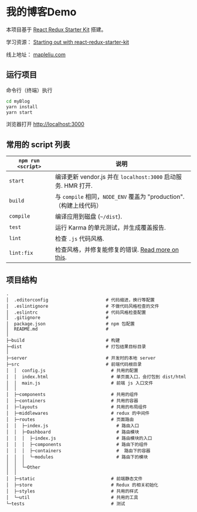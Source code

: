 # 我的博客Demo

本项目基于 [React Redux Starter Kit](https://github.com/davezuko/react-redux-starter-kit) 搭建。

学习资源： [Starting out with react-redux-starter-kit](https://suspicious.website/2016/04/29/starting-out-with-react-redux-starter-kit)

线上地址： [mapleliu.com](http://mapleliu.com)

## 运行项目

命令行（终端）执行
```sh
cd myBlog
yarn install
yarn start
```
浏览器打开 [http://localhost:3000](http://localhost:3000)

## 常用的 script 列表

|`npm run <script>`|说明|
|------------------|-----------|
|`start`|编译更新 vendor.js 并在 `localhost:3000` 启动服务. HMR 打开.|
|`build`|与 `compile` 相同，`NODE_ENV` 覆盖为 "production".（构建上线代码）|
|`compile`|编译应用到磁盘 (`~/dist`).|
|`test`|运行 Karma 的单元测试，并生成覆盖报告.|
|`lint`|检查 `.js` 代码风格.|
|`lint:fix`|检查风格，并修复能修复的错误. [Read more on this](http://eslint.org/docs/user-guide/command-line-interface.html#fix).|

## 项目结构

```
.
│  .editorconfig                      # 代码缩进，换行等配置
│  .eslintignore                      # 不做代码风格检查的文件
│  .eslintrc                          # 代码风格检查配置
│  .gitignore                         # 
│  package.json                       # npm 包配置
│  README.md                          # 
│  
├─build                               # 构建
├─dist                                # 打包结果目标目录
│
├─server                              # 开发时的本地 server
├─src                                 # 前端代码根目录
│  │  config.js                         # 共用的配置
│  │  index.html                        # 单页面入口，会打包到 dist/html
│  │  main.js                           # 前端 js 入口文件
│  │  
│  ├─components                         # 共用的组件
│  ├─containers                         # 共用的容器
│  ├─layouts                            # 共用的布局组件
│  ├─middlewares                        # redux 的中间件
│  ├─routes                             # 页面路由
│  │  ├─index.js                          # 路由入口
│  │  ├─Dashboard                         # 路由模块
│  │  │  ├─index.js                       # 路由模块的入口
│  │  │  ├─components                     # 路由下的组件
│  │  │  ├─containers                     #  路由下的容器
│  │  │  └─modules                        # 路由下的模块
│  │  │            
│  │  └─Other
│  │              
│  ├─static                             # 前端静态文件
│  ├─store                              # Redux 的相关初始化
│  ├─styles                             # 共用的样式
│  └─util                               # 共用的工具
└─tests                                 # 测试
```
